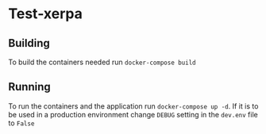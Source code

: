 # Test-xerpa

## Building

To build the containers needed run `docker-compose build`

## Running

To run the containers and the application run `docker-compose up -d`. If it is to be used in a production environment change `DEBUG` setting in the `dev.env` file to `False`
